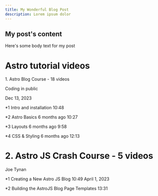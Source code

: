 ```yaml
---
title: My Wonderful Blog Post
description: Lorem ipsum dolor
---
```


## My post's content

Here's some body text for my post

<h1>
Astro tutorial videos

</h1>
<div>

<p> 1. Astro Blog Course - 18 videos

Coding in public

Dec 13, 2023

\*1 Intro and installation 10:48

\*2 Astro Basics 6 months ago 10:27

\*3 Layouts 6 months ago 9:58

\*4 CSS & Styling 6 months ago 12:13

</p>

# 2. Astro JS Crash Course - 5 videos

Joe Tynan

\*1 Creating a New Astro JS Blog 10:49 April 1, 2023

\*2 Building the AstroJS Blog Page Templates 13:31

